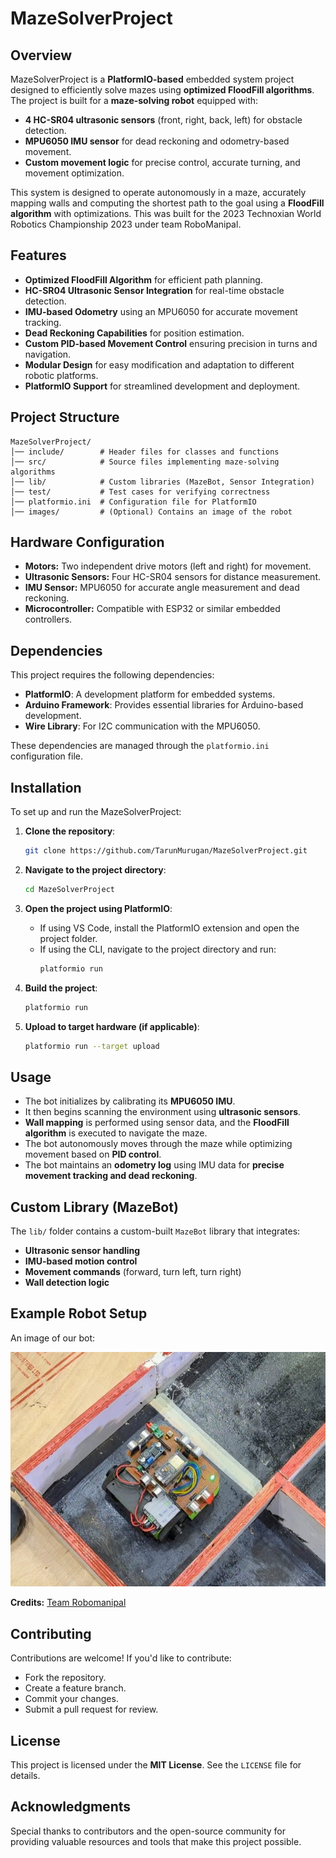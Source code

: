 # MazeSolverProject

## Overview
MazeSolverProject is a **PlatformIO-based** embedded system project designed to efficiently solve mazes using **optimized FloodFill algorithms**. The project is built for a **maze-solving robot** equipped with:

- **4 HC-SR04 ultrasonic sensors** (front, right, back, left) for obstacle detection.
- **MPU6050 IMU sensor** for dead reckoning and odometry-based movement.
- **Custom movement logic** for precise control, accurate turning, and movement optimization.

This system is designed to operate autonomously in a maze, accurately mapping walls and computing the shortest path to the goal using a **FloodFill algorithm** with optimizations. This was built for the 2023 Technoxian World Robotics Championship 2023 under team RoboManipal.

## Features
- **Optimized FloodFill Algorithm** for efficient path planning.
- **HC-SR04 Ultrasonic Sensor Integration** for real-time obstacle detection.
- **IMU-based Odometry** using an MPU6050 for accurate movement tracking.
- **Dead Reckoning Capabilities** for position estimation.
- **Custom PID-based Movement Control** ensuring precision in turns and navigation.
- **Modular Design** for easy modification and adaptation to different robotic platforms.
- **PlatformIO Support** for streamlined development and deployment.

## Project Structure
```
MazeSolverProject/
│── include/        # Header files for classes and functions
│── src/            # Source files implementing maze-solving algorithms
│── lib/            # Custom libraries (MazeBot, Sensor Integration)
│── test/           # Test cases for verifying correctness
│── platformio.ini  # Configuration file for PlatformIO
│── images/         # (Optional) Contains an image of the robot
```

## Hardware Configuration
- **Motors:** Two independent drive motors (left and right) for movement.
- **Ultrasonic Sensors:** Four HC-SR04 sensors for distance measurement.
- **IMU Sensor:** MPU6050 for accurate angle measurement and dead reckoning.
- **Microcontroller:** Compatible with ESP32 or similar embedded controllers.

## Dependencies
This project requires the following dependencies:
- **PlatformIO**: A development platform for embedded systems.
- **Arduino Framework**: Provides essential libraries for Arduino-based development.
- **Wire Library**: For I2C communication with the MPU6050.

These dependencies are managed through the `platformio.ini` configuration file.

## Installation
To set up and run the MazeSolverProject:

1. **Clone the repository**:
   ```bash
   git clone https://github.com/TarunMurugan/MazeSolverProject.git
   ```

2. **Navigate to the project directory**:
   ```bash
   cd MazeSolverProject
   ```

3. **Open the project using PlatformIO**:
   - If using VS Code, install the PlatformIO extension and open the project folder.
   - If using the CLI, navigate to the project directory and run:
     ```bash
     platformio run
     ```

4. **Build the project**:
   ```bash
   platformio run
   ```

5. **Upload to target hardware (if applicable)**:
   ```bash
   platformio run --target upload
   ```

## Usage
- The bot initializes by calibrating its **MPU6050 IMU**.
- It then begins scanning the environment using **ultrasonic sensors**.
- **Wall mapping** is performed using sensor data, and the **FloodFill algorithm** is executed to navigate the maze.
- The bot autonomously moves through the maze while optimizing movement based on **PID control**.
- The bot maintains an **odometry log** using IMU data for **precise movement tracking and dead reckoning**.

## Custom Library (MazeBot)
The `lib/` folder contains a custom-built `MazeBot` library that integrates:
- **Ultrasonic sensor handling**
- **IMU-based motion control**
- **Movement commands** (forward, turn left, turn right)
- **Wall detection logic**

## Example Robot Setup
An image of our bot:<br />
<div align="center">
  <img src="images/mazeBot.jpg" alt="image of bot in maze" />
</div>

**Credits:** [Team Robomanipal](https://robomanipal.com/)


## Contributing
Contributions are welcome! If you'd like to contribute:
- Fork the repository.
- Create a feature branch.
- Commit your changes.
- Submit a pull request for review.

## License
This project is licensed under the **MIT License**. See the `LICENSE` file for details.

## Acknowledgments
Special thanks to contributors and the open-source community for providing valuable resources and tools that make this project possible.

